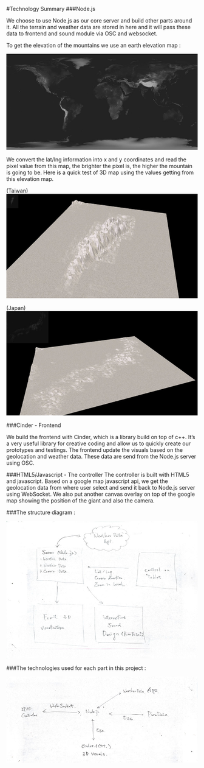#Technology Summary
###Node.js

We choose to use Node.js as our core server and build other parts around it. All the terrain  and weather data are stored in here and it will pass these data to frontend and sound module via OSC and websocket.

To get the elevation of the mountains we use an earth elevation map : 

![Example Image](project_images/summary/earth_height.jpg?raw=true "Example Image")

We convert the lat/lng information into x and y coordinates and read the pixel value from this map, the brighter the pixel is, the higher the mountain is going to be. Here is a quick test of 3D map using the values getting from this elevation map.

(Taiwan)
![Example Image](project_images/summary/height_Taiwan.jpg?raw=true "Example Image")

(Japan)
![Example Image](project_images/summary/height_Japan.jpg?raw=true "Example Image")

###Cinder - Frontend

We build the frontend with Cinder, which is a library build on top of c++. It’s a very useful library for creative coding and allow us to quickly create our prototypes and testings. The frontend update the visuals based on the geolocation and weather data. These data are send from the Node.js server using OSC.

###HTML5/Javascript - The controller
The controller is built with HTML5 and javascript. Based on a google map javascript api, we get the geolocation data from where user select and send it back to Node.js server using WebSocket. We also put another canvas overlay on top of the google map showing the position of the giant and also the camera.

###The structure diagram :

![Example Image](project_images/summary/Structure.jpg?raw=true "Example Image")

###The technologies used for each part in this project :

![Example Image](project_images/summary/Technologies.jpg?raw=true "Example Image")